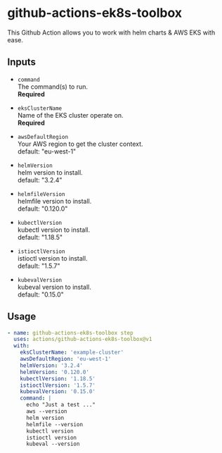# github-actions-ek8s-toolbox

This Github Action allows you to work with helm charts & AWS EKS with ease.

## Inputs

- `command`  
  The command(s) to run.  
  **Required**

- `eksClusterName`  
  Name of the EKS cluster operate on.  
  **Required**

- `awsDefaultRegion`  
  Your AWS region to get the cluster context.  
  default: "eu-west-1"

- `helmVersion`  
  helm version to install.  
  default: "3.2.4"

- `helmfileVersion`  
  helmfile version to install.  
  default: "0.120.0"

- `kubectlVersion`  
  kubectl version to install.  
  default: "1.18.5"

- `istioctlVersion`  
  istioctl version to install.  
  default: "1.5.7"

- `kubevalVersion`  
  kubeval version to install.  
  default: "0.15.0"

## Usage

```yaml
- name: github-actions-ek8s-toolbox step
  uses: actions/github-actions-ek8s-toolbox@v1
  with:
    eksClusterName: 'example-cluster'
    awsDefaultRegion: 'eu-west-1'
    helmVersion: '3.2.4'
    helmVersion: '0.120.0'
    kubectlVersion: '1.18.5'
    istioctlVersion: '1.5.7'
    kubevalVersion: '0.15.0'
    command: |
      echo "Just a test ..."
      aws --version
      helm version
      helmfile --version
      kubectl version
      istioctl version
      kubeval --version
```
